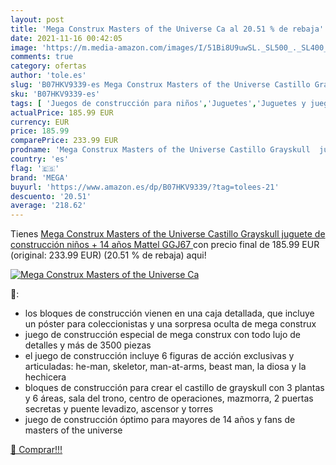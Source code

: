 ```yaml
---
layout: post
title: 'Mega Construx Masters of the Universe Ca al 20.51 % de rebaja'
date: 2021-11-16 00:42:05
image: 'https://m.media-amazon.com/images/I/51Bi8U9uwSL._SL500_._SL400_.jpg'
comments: true
category: ofertas
author: 'tole.es'
slug: 'B07HKV9339-es Mega Construx Masters of the Universe Castillo Grayskull...'
sku: 'B07HKV9339-es'
tags: [ 'Juegos de construcción para niños','Juguetes','Juguetes y juegos','Sets de construcción','construx','mattel','mega', ]
actualPrice: 185.99 EUR
currency: EUR
price: 185.99
comparePrice: 233.99 EUR
prodname: 'Mega Construx Masters of the Universe Castillo Grayskull  juguete de construcción niños + 14 años  Mattel GGJ67 '
country: 'es'
flag: '🇪🇸'
brand: 'MEGA'
buyurl: 'https://www.amazon.es/dp/B07HKV9339/?tag=tolees-21'
descuento: '20.51'
average: '218.62'
---
```


Tienes [Mega Construx Masters of the Universe Castillo Grayskull  juguete de construcción niños + 14 años  Mattel GGJ67 ](https://www.amazon.es/dp/B07HKV9339/?tag=tolees-21) con precio final de  185.99 EUR (original: 233.99 EUR) (20.51 %  de rebaja) aqui!

[![Mega Construx Masters of the Universe Ca](https://m.media-amazon.com/images/I/51Bi8U9uwSL._SL500_._SL400_.jpg)](https://www.amazon.es/dp/B07HKV9339/?tag=tolees-21)

🔎:

- los bloques de construcción vienen en una caja detallada, que incluye un póster para coleccionistas y una sorpresa oculta de mega construx
- juego de construcción especial de mega construx con todo lujo de detalles y más de 3500 piezas
- el juego de construcción incluye 6 figuras de acción exclusivas y articuladas: he-man, skeletor, man-at-arms, beast man, la diosa y la hechicera
- bloques de construcción para crear el castillo de grayskull con 3 plantas y 6 áreas, sala del trono, centro de operaciones, mazmorra, 2 puertas secretas y puente levadizo, ascensor y torres
- juego de construcción óptimo para mayores de 14 años y fans de masters of the universe

[🛒 Comprar!!!](https://www.amazon.es/dp/B07HKV9339/?tag=tolees-21)

